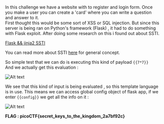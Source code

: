 In this challenge we have a website with to register and login form. Once you make a user you can create a 'card' where you can write a question and answer to it.  
First thought this would be some sort of XSS or SQL injection.
But since this server is being ran on Python's framework (Flask) , it had to do something with Flask exploit. After doing some research on this i found out about SSTI.

<a href="https://pequalsnp-team.github.io/cheatsheet/flask-jinja2-ssti">Flask && jinja2 SSTI </a>  

You can read more about SSTI <a href="https://portswigger.net/research/server-side-template-injection">here</a> for general concept.

So simple test that we can do is executing this kind of payload <code>{{7*7}}</code>  
And we actually get this evaluation :  

![Alt text](https://github.com/DejanJS/picoCTF-Writeups/blob/master/11.Flaskcards/inputexample.png)

We see that this kind of input is being evaluated , so this template language is in use. This means we can access global config object of flask app, if we enter <code>{{config}}</code> we get all the info on it :  

![Alt text](https://github.com/DejanJS/picoCTF-Writeups/blob/master/11.Flaskcards/flag.png)  

<b>FLAG : picoCTF{secret_keys_to_the_kingdom_2a7bf92c} </b>

